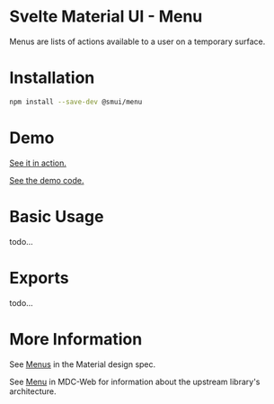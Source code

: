 # Svelte Material UI - Menu

Menus are lists of actions available to a user on a temporary surface.

# Installation

```sh
npm install --save-dev @smui/menu
```

# Demo

[See it in action.](https://sveltematerialui.com/demo/menu)

[See the demo code.](https://github.com/hperrin/svelte-material-ui/blob/master/site/src/routes/demo/menu/)

# Basic Usage

todo...

# Exports

todo...

# More Information

See [Menus](https://material.io/components/menus) in the Material design spec.

See [Menu](https://github.com/material-components/material-components-web/tree/v10.0.0/packages/mdc-menu) in MDC-Web for information about the upstream library's architecture.
